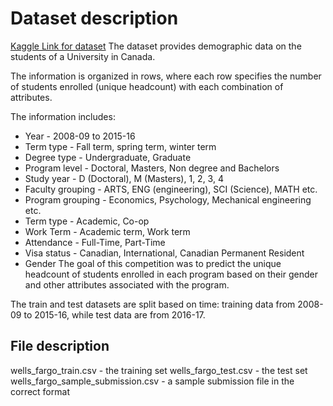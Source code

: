 # Dataset description

[Kaggle Link for dataset](https://www.kaggle.com/c/shaastra-wells-fargo-hackathon/data)
The dataset provides demographic data on the students of a University in Canada.

The information is organized in rows, where each row specifies the number of students enrolled (unique headcount) with each combination of attributes.

The information includes:

- Year - 2008-09 to 2015-16
- Term type - Fall term, spring term, winter term
- Degree type - Undergraduate, Graduate
- Program level - Doctoral, Masters, Non degree and Bachelors
- Study year - D (Doctoral), M (Masters), 1, 2, 3, 4
- Faculty grouping - ARTS, ENG (engineering), SCI (Science), MATH etc.
- Program grouping - Economics, Psychology, Mechanical engineering etc.
- Term type - Academic, Co-op
- Work Term - Academic term, Work term
- Attendance - Full-Time, Part-Time
- Visa status - Canadian, International, Canadian Permanent Resident
- Gender
The goal of this competition was to predict the unique headcount of students enrolled in each program based on their gender and other attributes associated with the program.

The train and test datasets are split based on time: training data from 2008-09 to 2015-16, while test data are from 2016-17.

## File description
wells_fargo_train.csv - the training set
wells_fargo_test.csv - the test set
wells_fargo_sample_submission.csv - a sample submission file in the correct format
